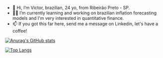 - 👋 Hi, I’m Victor, brazilian, 24 yo, from Ribeirão Preto - SP. 
- 🌱👀 I’m currently learning and working on brazilian inflation forecasting models and I'm very interested in quantitative finance. 
- 📫 If you got this far here, send me a message on Linkedin, let's have a coffee! 



[![Anurag's GitHub stats](https://github-readme-stats.vercel.app/api?username=victorhugow&count_private=true&show_icons=true)](https://github.com/anuraghazra/github-readme-stats)

[![Top Langs](https://github-readme-stats.vercel.app/api/top-langs/?username=victorhugow&layout=compact)](https://github.com/anuraghazra/github-readme-stats)

<!---
victorhugow/victorhugow is a ✨ special ✨ repository because its `README.md` (this file) appears on your GitHub profile.
You can click the Preview link to take a look at your changes.
--->
